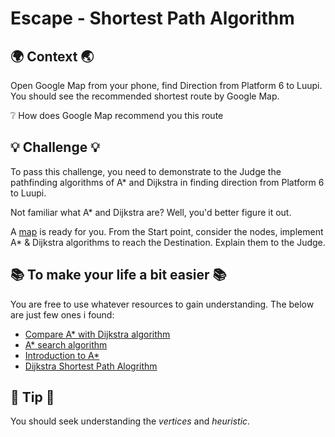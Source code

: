 # Escape - Shortest Path Algorithm

##  🌍 Context 🌏
Open Google Map from your phone, find Direction from Platform 6 to Luupi. 
You should see the recommended shortest route by Google Map.

❔ How does Google Map recommend you this route

## 💡 Challenge 💡
To pass this challenge, you need to demonstrate to the Judge the pathfinding algorithms of A* and Dijkstra in finding direction from Platform 6 to Luupi.

Not familiar what A* and Dijkstra are? Well, you'd better figure it out.

A [map](https://github.com/Coding-sauna-ry/Escape/blob/main/Escape-map.png) is ready for you. From the Start point, consider the nodes, implement A* & Dijkstra algorithms to reach the Destination. Explain them to the Judge.

## 📚 To make your life a bit easier 📚
You are free to use whatever resources to gain understanding. The below are just few ones i found:
- [Compare A* with Dijkstra algorithm](https://www.youtube.com/watch?v=g024lzsknDo)
- [A* search algorithm ](https://www.geeksforgeeks.org/a-search-algorithm/?msclkid=98a383f8bb2011ec9effba7940d62b61) 
- [Introduction to A*](http://theory.stanford.edu/~amitp/GameProgramming/AStarComparison.html#dijkstras-algorithm-and-best-first-search)
- [Dijkstra Shortest Path Alogrithm](https://www.geeksforgeeks.org/dijkstras-shortest-path-algorithm-greedy-algo-7/?ref=gcse)

## 🔹 Tip 🔹
You should seek understanding the *vertices* and *heuristic*.
